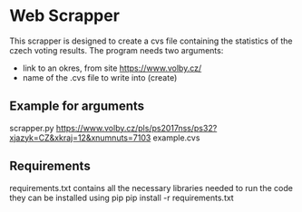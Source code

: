 # Web Scrapper
This scrapper is designed to create a cvs file containing the statistics of the czech voting results.
The program needs two arguments:
- link to an okres, from site https://www.volby.cz/
- name of the .cvs file to write into (create)

## Example for arguments
scrapper.py https://www.volby.cz/pls/ps2017nss/ps32?xjazyk=CZ&xkraj=12&xnumnuts=7103 example.cvs

## Requirements
requirements.txt contains all the necessary libraries needed to run the code
they can be installed using pip
pip install -r requirements.txt